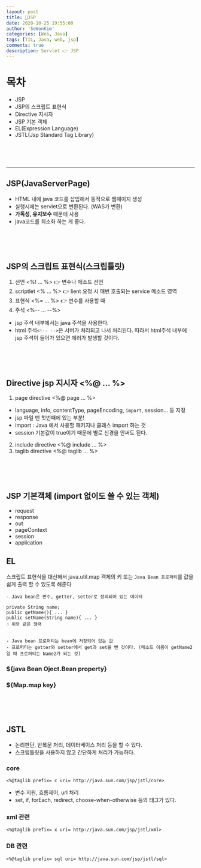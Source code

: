 ```yaml
---
layout: post
title: 🍪JSP
date: 2020-10-25 19:55:00
author: 'SeWonKim'
categories: [Web, Java]
tags: [TIL, Java, web, jsp]
comments: true
description: Servlet 👉 JSP
---
```


# 목차

- JSP
- JSP의 스크립트 표현식
- Directive 지시자
- JSP 기본 객체
- EL(Expression Language)
- JSTL(Jsp Standard Tag Library)

&nbsp;  
&nbsp;  
&nbsp;

---

## JSP(JavaServerPage)

- HTML 내에 java 코드를 삽입해서 동적으로 웹페이지 생성
- 실행시에는 servlet으로 변환된다. (WAS가 변환)
- **가독성, 유지보수** 때문에 사용
- java코드를 최소화 하는 게 좋다.

&nbsp;  
&nbsp;  
&nbsp;

## JSP의 스크립트 표현식(스크립틀릿)

1. 선언 <%! ... %> 👉 변수나 메소드 선언
2. scriptlet <% ... %> 👉 lient 요청 시 매번 호출되는 service 메소드 영역
3. 표현식 <%= ... %> 👉 변수를 사용할 때
4. 주석 <%-- ... --%>

- jsp 주석 내부에서는 java 주석을 사용한다.
- html 주석`<!-- -->`은 서버가 처리되고 나서 처리된다. 따라서 html주석 내부에 jsp 주석이 들어가 있으면 에러가 발생할 것이다.

&nbsp;  
&nbsp;  
&nbsp;

## Directive jsp 지시자 <%@ ... %>

1. page directive <%@ page ... %>

- language, info, contentType, pageEncoding, `import`, session... 등 지정
- jsp 파일 맨 첫번째에 있는 부분!
- import : Java 에서 사용할 패키지나 클래스 import 하는 것
- session 기본값이 true이기 때문에 별로 신경을 안써도 된다.

2. include directive <%@ include ... %>
3. taglib directive <%@ taglib ... %>

&nbsp;  
&nbsp;  
&nbsp;

## JSP 기본객체 (import 없이도 쓸 수 있는 객체)

- request
- response
- out
- pageContext
- session
- application

## EL

스크립트 표현식을 대신해서 java.util.map 객체의 키 또는 `Java Bean 프로퍼티`를 값을 쉽게 출력 할 수 있도록 해준다

```
- Java bean은 변수, getter, setter로 정의되어 있는 데이터

private String name;
public getName(){ ... }
public setName(String name){ ... }
☝ 위와 같은 형태


- Java bean 프로퍼티는 bean에 저장되어 있는 값
- 프로퍼티는 getter와 setter에서 get과 set을 뺀 것이다. (메소드 이름이 getName2 일 때 프로퍼티는 Name2가 되는 것)
```

### \${java Bean Oject.Bean property}

### \${Map.map key}

&nbsp;  
&nbsp;  
&nbsp;

## JSTL

- 논리판단, 반복문 처리, 데이터베이스 처리 등을 할 수 있다.
- 스크립틀릿을 사용하지 않고 간단하게 처리가 가능하다.

### core

`<%@taglib prefix= c uri= http://java.sun.com/jsp/jstl/core>`

- 변수 지원, 흐름제어, url 처리
- set, if, forEach, redirect, choose-when-otherwise 등의 태그가 있다.

### xml 관련

`<%@taglib prefix= x uri= http://java.sun.com/jsp/jstl/xml>`

### DB 관련

`<%@taglib prefix= sql uri= http://java.sun.com/jsp/jstl/sql>`

&nbsp;  
&nbsp;  
&nbsp;
